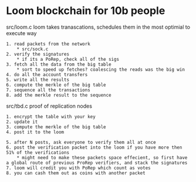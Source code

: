 Loom blockchain for 10b people
==============================

src/loom.c
loom takes tranascations, schedules them in the most optimial to execute way

    1. read packets from the network
        * src/sock.c
    2. verify the signatures
        * if its a PoRep, check all of the sigs
    3. fetch all the data from the big table
        * sort to speed up fetches? coalescing the reads was the big win
    4. do all the account transfers
    5. write all the results
    6. compute the merkle of the big table
    7. sequence all the transactions
    8. add the merkle result to the sequence 

src/tbd.c
proof of replication nodes

    1. encrypt the table with your key
    2. update it
    3. compute the merkle of the big table
    4. post it to the loom

    5. after N posts, ask everyone to verify them all at once
    6. post the verification packet into the loom if you have more then 51% of the verifications
        * might need to make these packets space effecient, so first have a global route of previous ProRep verifiers, and stack the signatures
    7. loom will credit you with PoRep which count as votes
    8. you can cash them out as coins with another packet
